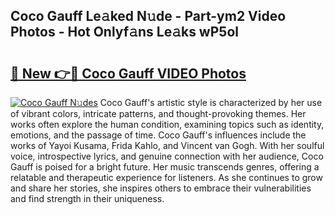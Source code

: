 ## Coco Gauff Le𝚊ked N𝚞de - Part-ym2 Video Photos - Hot Onlyf𝚊ns Le𝚊ks wP5ol

# <h2><a href="http://ab59085.deff.icu/?id=Coco+Gauff">🔗 New 👉🔴 Coco Gauff VIDEO Photos</a></h2>

[![Coco Gauff N𝚞des](https://i.imgur.com/rIISA9y.gif)](http://ab59085.deff.icu/?id=Coco+Gauff)
Coco Gauff's artistic style is characterized by her use of vibrant colors, intricate patterns, and thought-provoking themes. Her works often explore the human condition, examining topics such as identity, emotions, and the passage of time. Coco Gauff's influences include the works of Yayoi Kusama, Frida Kahlo, and Vincent van Gogh. With her soulful voice, introspective lyrics, and genuine connection with her audience, Coco Gauff is poised for a bright future. Her music transcends genres, offering a relatable and therapeutic experience for listeners. As she continues to grow and share her stories, she inspires others to embrace their vulnerabilities and find strength in their uniqueness.
